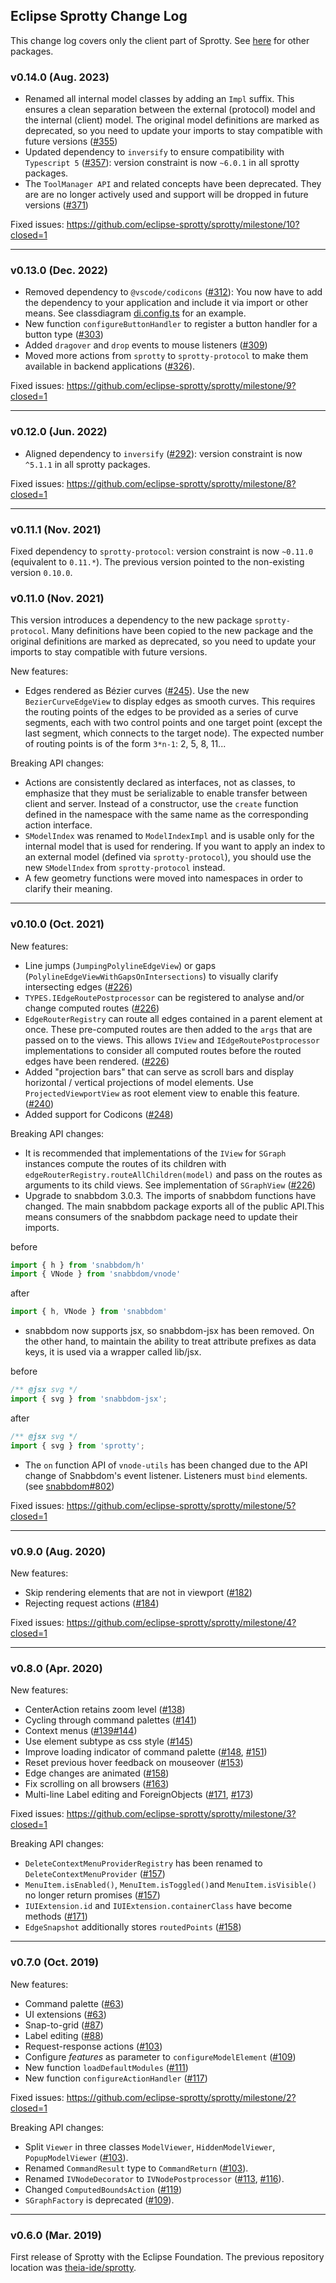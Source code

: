 ## Eclipse Sprotty Change Log

This change log covers only the client part of Sprotty. See [here](https://github.com/eclipse-sprotty/sprotty/blob/master/CHANGELOG.md) for other packages.

### v0.14.0 (Aug. 2023)

 * Renamed all internal model classes by adding an `Impl` suffix. This ensures a clean separation between the external (protocol) model and the internal (client) model. The original model definitions are marked as deprecated, so you need to update your imports to stay compatible with future versions ([#355](https://github.com/eclipse-sprotty/sprotty/pull/355))
 * Updated dependency to `inversify` to ensure compatibility with `Typescript 5` ([#357](https://github.com/eclipse-sprotty/sprotty/pull/357)):  version constraint is now `~6.0.1` in all sprotty packages.
 * The `ToolManager API` and related concepts have been deprecated. They are are no longer actively used and support will be dropped in future versions ([#371](https://github.com/eclipse-sprotty/sprotty/pull/371))


Fixed issues: https://github.com/eclipse-sprotty/sprotty/milestone/10?closed=1

-----

### v0.13.0 (Dec. 2022)

 * Removed dependency to `@vscode/codicons` ([#312](https://github.com/eclipse-sprotty/sprotty/pull/312)): You now have to add the dependency to your application and include it via import or other means. See classdiagram [di.config.ts](../../examples/classdiagram/src/di.config.ts) for an example.
 * New function `configureButtonHandler` to register a button handler for a button type ([#303](https://github.com/eclipse-sprotty/sprotty/pull/303))
 * Added `dragover` and `drop` events to mouse listeners ([#309](https://github.com/eclipse-sprotty/sprotty/pull/309))
 * Moved more actions from `sprotty` to `sprotty-protocol` to make them available in backend applications ([#326](https://github.com/eclipse-sprotty/sprotty/pull/326)).


Fixed issues: https://github.com/eclipse-sprotty/sprotty/milestone/9?closed=1

-----

### v0.12.0 (Jun. 2022)

 * Aligned dependency to `inversify` ([#292](https://github.com/eclipse-sprotty/sprotty/pull/292)): version constraint is now `^5.1.1` in all sprotty packages.

Fixed issues: https://github.com/eclipse-sprotty/sprotty/milestone/8?closed=1

-----

### v0.11.1 (Nov. 2021)

Fixed dependency to `sprotty-protocol`: version constraint is now `~0.11.0` (equivalent to `0.11.*`). The previous version pointed to the non-existing version `0.10.0`.

### v0.11.0 (Nov. 2021)

This version introduces a dependency to the new package `sprotty-protocol`. Many definitions have been copied to the new package and the original definitions are marked as deprecated, so you need to update your imports to stay compatible with future versions.

New features:
 * Edges rendered as Bézier curves ([#245](https://github.com/eclipse-sprotty/sprotty/pull/245)). Use the new `BezierCurveEdgeView` to display edges as smooth curves. This requires the routing points of the edges to be provided as a series of curve segments, each with two control points and one target point (except the last segment, which connects to the target node). The expected number of routing points is of the form `3*n-1`: 2, 5, 8, 11...

Breaking API changes:
 * Actions are consistently declared as interfaces, not as classes, to emphasize that they must be serializable to enable transfer between client and server. Instead of a constructor, use the `create` function defined in the namespace with the same name as the corresponding action interface.
 * `SModelIndex` was renamed to `ModelIndexImpl` and is usable only for the internal model that is used for rendering. If you want to apply an index to an external model (defined via `sprotty-protocol`), you should use the new `SModelIndex` from `sprotty-protocol` instead.
 * A few geometry functions were moved into namespaces in order to clarify their meaning.

-----

### v0.10.0 (Oct. 2021)

New features:
 * Line jumps (`JumpingPolylineEdgeView`) or gaps (`PolylineEdgeViewWithGapsOnIntersections`) to visually clarify intersecting edges ([#226](https://github.com/eclipse-sprotty/sprotty/pull/226))
 * `TYPES.IEdgeRoutePostprocessor` can be registered to analyse and/or change computed routes ([#226](https://github.com/eclipse-sprotty/sprotty/pull/226))
 * `EdgeRouterRegistry` can route all edges contained in a parent element at once. These pre-computed routes are then added to the `args` that are passed on to the views. This allows `IView` and `IEdgeRoutePostprocessor` implementations to consider all computed routes before the routed edges have been rendered. ([#226](https://github.com/eclipse-sprotty/sprotty/pull/226))
 * Added "projection bars" that can serve as scroll bars and display horizontal / vertical projections of model elements. Use `ProjectedViewportView` as root element view to enable this feature. ([#240](https://github.com/eclipse-sprotty/sprotty/pull/240))
 * Added support for Codicons ([#248](https://github.com/eclipse-sprotty/sprotty/issues/248))

Breaking API changes:
 * It is recommended that implementations of the `IView` for `SGraph` instances compute the routes of its children with `edgeRouterRegistry.routeAllChildren(model)` and pass on the routes as arguments to its child views. See implementation of `SGraphView` ([#226](https://github.com/eclipse-sprotty/sprotty/pull/226))
 * Upgrade to snabbdom 3.0.3. The imports of snabbdom functions have changed. The main snabbdom package exports all of the public API.This means consumers of the snabbdom package need to update their imports.

before

```ts
import { h } from 'snabbdom/h'
import { VNode } from 'snabbdom/vnode'
```

after

```ts
import { h, VNode } from 'snabbdom'
```

 * snabbdom now supports jsx, so snabbdom-jsx has been removed. On the other hand, to maintain the ability to treat attribute prefixes as data keys, it is used via a wrapper called lib/jsx.

before

```ts
/** @jsx svg */
import { svg } from 'snabbdom-jsx';
```

after

```ts
/** @jsx svg */
import { svg } from 'sprotty';
```

 * The `on` function API of `vnode-utils` has been changed due to the API change of Snabbdom's event listener. Listeners must `bind` elements. (see [snabbdom#802](https://github.com/snabbdom/snabbdom/issues/802))

Fixed issues: https://github.com/eclipse-sprotty/sprotty/milestone/5?closed=1

-----

### v0.9.0 (Aug. 2020)

New features:
 * Skip rendering elements that are not in viewport ([#182](https://github.com/eclipse-sprotty/sprotty/pull/182))
 * Rejecting request actions ([#184](https://github.com/eclipse-sprotty/sprotty/pull/184))

Fixed issues: https://github.com/eclipse-sprotty/sprotty/milestone/4?closed=1

-----

### v0.8.0 (Apr. 2020)

New features:
 * CenterAction retains zoom level ([#138](https://github.com/eclipse-sprotty/sprotty/pull/138))
 * Cycling through command palettes ([#141](https://github.com/eclipse-sprotty/sprotty/pull/141))
 * Context menus ([#139](https://github.com/eclipse-sprotty/sprotty/pull/139)[#144](https://github.com/eclipse-sprotty/sprotty/pull/144))
 * Use element subtype as css style ([#145](https://github.com/eclipse-sprotty/sprotty/pull/145))
 * Improve loading indicator of command palette ([#148](https://github.com/eclipse-sprotty/sprotty/pull/148), [#151](https://github.com/eclipse-sprotty/sprotty/pull/151))
 * Reset previous hover feedback on mouseover ([#153](https://github.com/eclipse-sprotty/sprotty/pull/153))
 * Edge changes are animated ([#158](https://github.com/eclipse-sprotty/sprotty/pull/158))
 * Fix scrolling on all browsers ([#163](https://github.com/eclipse-sprotty/sprotty/pull/163))
 * Multi-line Label editing and ForeignObjects ([#171](https://github.com/eclipse-sprotty/sprotty/pull/171), [#173](https://github.com/eclipse-sprotty/sprotty/pull/173))

Fixed issues: https://github.com/eclipse-sprotty/sprotty/milestone/3?closed=1

Breaking API changes:
 * `DeleteContextMenuProviderRegistry` has been renamed to `DeleteContextMenuProvider` ([#157](https://github.com/eclipse-sprotty/sprotty/pull/#157))
 * `MenuItem.isEnabled()`, `MenuItem.isToggled()`and `MenuItem.isVisible()` no longer return promises  ([#157](https://github.com/eclipse-sprotty/sprotty/pull/#157))
 * `IUIExtension.id` and `IUIExtension.containerClass` have become methods  ([#171](https://github.com/eclipse-sprotty/sprotty/pull/#171))
 * `EdgeSnapshot` additionally stores `routedPoints` ([#158](https://github.com/eclipse-sprotty/sprotty/pull/#158))

-----

### v0.7.0 (Oct. 2019)

New features:

 * Command palette ([#63](https://github.com/eclipse-sprotty/sprotty/pull/63))
 * UI extensions  ([#63](https://github.com/eclipse-sprotty/sprotty/pull/63))
 * Snap-to-grid ([#87](https://github.com/eclipse-sprotty/sprotty/pull/87))
 * Label editing ([#88](https://github.com/eclipse-sprotty/sprotty/pull/88))
 * Request-response actions ([#103](https://github.com/eclipse-sprotty/sprotty/pull/103))
 * Configure _features_ as parameter to `configureModelElement` ([#109](https://github.com/eclipse-sprotty/sprotty/pull/109))
 * New function `loadDefaultModules` ([#111](https://github.com/eclipse-sprotty/sprotty/pull/111))
 * New function `configureActionHandler` ([#117](https://github.com/eclipse-sprotty/sprotty/pull/117))

Fixed issues: https://github.com/eclipse-sprotty/sprotty/milestone/2?closed=1

Breaking API changes:

 * Split `Viewer` in three classes `ModelViewer`, `HiddenModelViewer`, `PopupModelViewer` ([#103](https://github.com/eclipse-sprotty/sprotty/pull/103)).
 * Renamed `CommandResult` type to `CommandReturn` ([#103](https://github.com/eclipse-sprotty/sprotty/pull/103)).
 * Renamed `IVNodeDecorator` to `IVNodePostprocessor` ([#113](https://github.com/eclipse-sprotty/sprotty/pull/113), [#116](https://github.com/eclipse-sprotty/sprotty/pull/116)).
 * Changed `ComputedBoundsAction` ([#119](https://github.com/eclipse-sprotty/sprotty/pull/119))
 * `SGraphFactory` is deprecated ([#109](https://github.com/eclipse-sprotty/sprotty/pull/109)).

-----

### v0.6.0 (Mar. 2019)

First release of Sprotty with the Eclipse Foundation. The previous repository location was [theia-ide/sprotty](https://github.com/theia-ide/sprotty).
